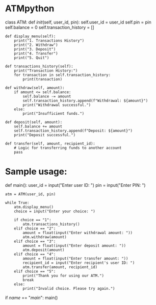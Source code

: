 # ATMpython

class ATM:
    def _init_(self, user_id, pin):
        self.user_id = user_id
        self.pin = pin
        self.balance = 0
        self.transaction_history = []

    def display_menu(self):
        print("1. Transactions History")
        print("2. Withdraw")
        print("3. Deposit")
        print("4. Transfer")
        print("5. Quit")

    def transactions_history(self):
        print("Transaction History:")
        for transaction in self.transaction_history:
            print(transaction)

    def withdraw(self, amount):
        if amount <= self.balance:
            self.balance -= amount
            self.transaction_history.append(f"Withdrawal: ${amount}")
            print("Withdrawal successful.")
        else:
            print("Insufficient funds.")

    def deposit(self, amount):
        self.balance += amount
        self.transaction_history.append(f"Deposit: ${amount}")
        print("Deposit successful.")

    def transfer(self, amount, recipient_id):
        # Logic for transferring funds to another account
        pass

# Sample usage:
def main():
    user_id = input("Enter user ID: ")
    pin = input("Enter PIN: ")

    atm = ATM(user_id, pin)

    while True:
        atm.display_menu()
        choice = input("Enter your choice: ")

        if choice == "1":
            atm.transactions_history()
        elif choice == "2":
            amount = float(input("Enter withdrawal amount: "))
            atm.withdraw(amount)
        elif choice == "3":
            amount = float(input("Enter deposit amount: "))
            atm.deposit(amount)
        elif choice == "4":
            amount = float(input("Enter transfer amount: "))
            recipient_id = input("Enter recipient's user ID: ")
            atm.transfer(amount, recipient_id)
        elif choice == "5":
            print("Thank you for using our ATM.")
            break
        else:
            print("Invalid choice. Please try again.")

if _name_ == "_main_":
    main()
